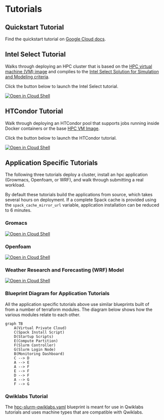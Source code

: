 # Tutorials

## Quickstart Tutorial

Find the quickstart tutorial on
[Google Cloud docs](https://cloud.google.com/hpc-toolkit/docs/quickstarts/slurm-cluster).

## Intel Select Tutorial

Walks through deploying an HPC cluster that is based on the
[HPC virtual machine (VM) image][hpc-vm-image] and complies to the
[Intel Select Solution for Simulation and Modeling criteria][intel-select].

Click the button below to launch the Intel Select tutorial.

[![Open in Cloud Shell](https://gstatic.com/cloudssh/images/open-btn.svg)](https://shell.cloud.google.com/cloudshell/editor?cloudshell_git_repo=https%3A%2F%2Fgithub.com%2FGoogleCloudPlatform%2Fhpc-toolkit&cloudshell_open_in_editor=docs%2Ftutorials%2Fintel-select%2Fhpc-cluster-intel-select.yaml&cloudshell_tutorial=docs%2Ftutorials%2Fintel-select%2Fintel-select.md)

[hpc-vm-image]: https://cloud.google.com/compute/docs/instances/create-hpc-vm
[intel-select]: https://www.intel.com/content/www/us/en/products/solutions/select-solutions/hpc/simulation-modeling.html

## HTCondor Tutorial

Walk through deploying an HTCondor pool that supports jobs running inside Docker
containers or the base [HPC VM Image][hpc-vm-image].

Click the button below to launch the HTCondor tutorial.

[![Open in Cloud Shell](https://gstatic.com/cloudssh/images/open-btn.svg)](https://shell.cloud.google.com/cloudshell/editor?cloudshell_git_repo=https%3A%2F%2Fgithub.com%2FGoogleCloudPlatform%2Fhpc-toolkit&cloudshell_open_in_editor=community%2Fexamples%2Fhtc-htcondor.yaml&cloudshell_tutorial=docs%2Ftutorials%2Fhtcondor.md)

## Application Specific Tutorials

The following three tutorials deploy a cluster, install an hpc application
(Growmacs, Openfoam, or WRF), and walk through submitting a real workload.

By default these tutorials build the applications from source, which takes
several hours on deployment. If a complete Spack cache is provided using the
`spack_cache_mirror_url` variable, application installation can be reduced to 6
minutes.

### Gromacs

[![Open in Cloud Shell](https://gstatic.com/cloudssh/images/open-btn.svg)](https://shell.cloud.google.com/cloudshell/editor?cloudshell_git_repo=https%3A%2F%2Fgithub.com%2FGoogleCloudPlatform%2Fhpc-toolkit&cloudshell_git_branch=main&cloudshell_open_in_editor=docs%2Ftutorials%2Fgromacs%2Fspack-gromacs.yaml&cloudshell_tutorial=docs%2Ftutorials%2Fgromacs%2Fspack-gromacs.md)

### Openfoam

[![Open in Cloud Shell](https://gstatic.com/cloudssh/images/open-btn.svg)](https://shell.cloud.google.com/cloudshell/editor?cloudshell_git_repo=https%3A%2F%2Fgithub.com%2FGoogleCloudPlatform%2Fhpc-toolkit&cloudshell_git_branch=main&cloudshell_open_in_editor=docs%2Ftutorials%2Fopenfoam%2Fspack-openfoam.yaml&cloudshell_tutorial=docs%2Ftutorials%2Fopenfoam%2Fspack-openfoam.md)

### Weather Research and Forecasting (WRF) Model

[![Open in Cloud Shell](https://gstatic.com/cloudssh/images/open-btn.svg)](https://shell.cloud.google.com/cloudshell/editor?cloudshell_git_repo=https%3A%2F%2Fgithub.com%2FGoogleCloudPlatform%2Fhpc-toolkit&cloudshell_git_branch=main&cloudshell_open_in_editor=docs%2Ftutorials%2Fwrfv3%2Fspack-wrfv3.yaml&cloudshell_tutorial=docs%2Ftutorials%2Fwrfv3%2Fspack-wrfv3.md)

### Blueprint Diagram for Application Tutorials

All the application specific tutorials above use similar blueprints built of
from a number of terraform modules. The diagram below shows how the various
modules relate to each other.

```mermaid
graph TB
    A(Virtual Private Cloud) 
    C(Spack Install Script)
    D(Startup Scripts)
    E(Compute Partition)
    F(Slurm Controller) 
    G(Slurm Login Node)
    B(Monitoring Dashboard)
    C --> D
    A --> E
    A --> F
    E --> F
    D --> F
    A --> G
    F --> G
```

### Qwiklabs Tutorial

The [hpc-slurm-qwiklabs.yaml](hpc-slurm-qwiklabs.yaml) blueprint is meant for
use in Qwiklabs tutorials and uses machine types that are compatible with
Qwiklabs.
